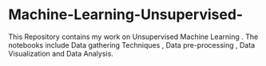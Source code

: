 # Machine-Learning-Unsupervised-
This Repository contains my work on Unsupervised Machine Learning . The notebooks include Data gathering Techniques , Data pre-processing , Data Visualization and Data Analysis.
